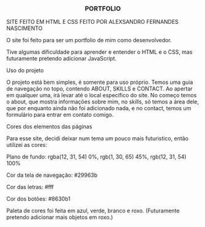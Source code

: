 <h3 align="center">PORTFOLIO</h3>

SITE FEITO EM HTML E CSS
FEITO POR ALEXSANDRO FERNANDES NASCIMENTO


O site foi feito para ser um portfolio de mim como desenvolvedor.  

Tive algumas dificuldade para aprender e entender o HTML e o CSS, mas futuramente pretendo adicionar JavaScript.

Uso do projeto

O projeto está bem simples, é somente para uso próprio. Temos uma guia de navegação no topo, contendo ABOUT, SKILLS e CONTACT. Ao apertar em qualquer uma, irá levar até o local específico do site. No começo temos o about, que mostra informações sobre mim, no skills, só temos a área dele, que por enquanto ainda não foi adicionado nada, e no contact, temos um formulário para entrar em contato comigo.

Cores dos elementos das páginas


Para esse site, decidi deixar num tema um pouco mais futuristico, então utilizei as cores:

Plano de fundo:
rgba(12, 31, 54) 0%,
rgb(1, 30, 65) 45%,
rgb(12, 31, 54) 100%

Cor da tela de navegação: 
#29963b

Cor das letras:
#fff

Cor dos botões:
#8630b1

Paleta de cores foi feita em azul, verde, branco e roxo. (Futuramente pretendo adicionar mais objetos em roxo.)
